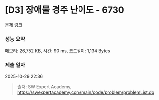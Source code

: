# [D3] 장애물 경주 난이도 - 6730 

[문제 링크](https://swexpertacademy.com/main/code/problem/problemDetail.do?contestProbId=AWefy5x65PoDFAUh) 

### 성능 요약

메모리: 26,752 KB, 시간: 90 ms, 코드길이: 1,134 Bytes

### 제출 일자

2025-10-29 22:36



> 출처: SW Expert Academy, https://swexpertacademy.com/main/code/problem/problemList.do